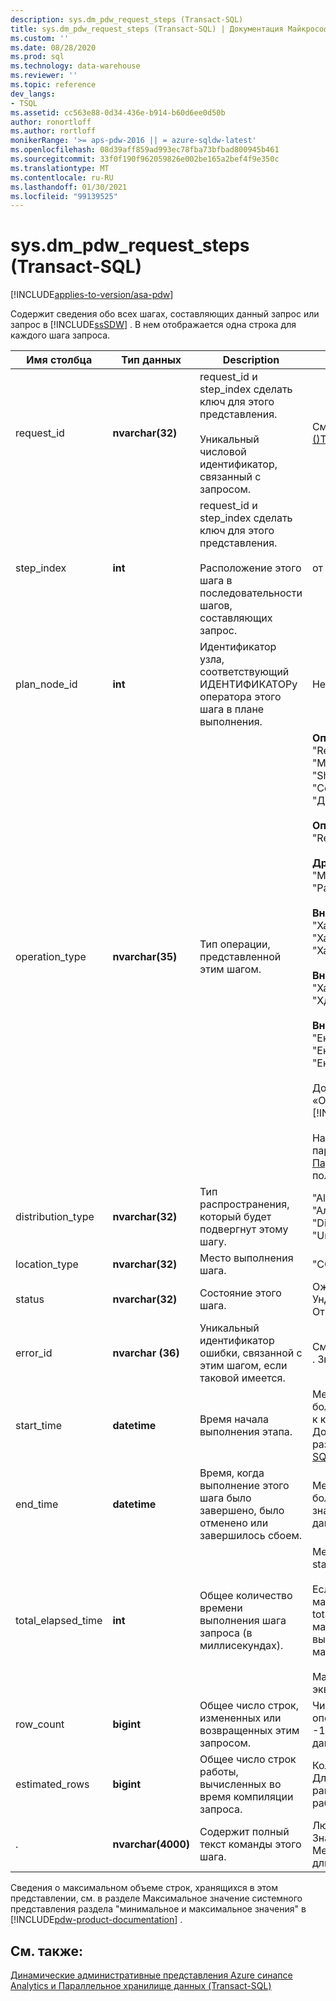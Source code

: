 ```yaml
---
description: sys.dm_pdw_request_steps (Transact-SQL)
title: sys.dm_pdw_request_steps (Transact-SQL) | Документация Майкрософт
ms.custom: ''
ms.date: 08/28/2020
ms.prod: sql
ms.technology: data-warehouse
ms.reviewer: ''
ms.topic: reference
dev_langs:
- TSQL
ms.assetid: cc563e88-0d34-436e-b914-b60d6ee0d50b
author: ronortloff
ms.author: rortloff
monikerRange: '>= aps-pdw-2016 || = azure-sqldw-latest'
ms.openlocfilehash: 08d39aff859ad993ec78fba73bfbad800945b461
ms.sourcegitcommit: 33f0f190f962059826e002be165a2bef4f9e350c
ms.translationtype: MT
ms.contentlocale: ru-RU
ms.lasthandoff: 01/30/2021
ms.locfileid: "99139525"
---
```

# <a name="sysdm_pdw_request_steps-transact-sql"></a>sys.dm_pdw_request_steps (Transact-SQL)
[!INCLUDE[applies-to-version/asa-pdw](../../includes/applies-to-version/asa-pdw.md)]

  Содержит сведения обо всех шагах, составляющих данный запрос или запрос в [!INCLUDE[ssSDW](../../includes/sssdw-md.md)] . В нем отображается одна строка для каждого шага запроса.  
  
|Имя столбца|Тип данных|Description|Диапазон|  
|-----------------|---------------|-----------------|-----------|  
|request_id|**nvarchar(32)**|request_id и step_index сделать ключ для этого представления.<br /><br /> Уникальный числовой идентификатор, связанный с запросом.|См. request_id в [sys.dm_pdw_exec_requests &#40;&#41;Transact-SQL ](../../relational-databases/system-dynamic-management-views/sys-dm-pdw-exec-requests-transact-sql.md).|  
|step_index|**int**|request_id и step_index сделать ключ для этого представления.<br /><br /> Расположение этого шага в последовательности шагов, составляющих запрос.|от 0 до (n – 1) для запроса с n шагами.|  
|plan_node_id|**int**|Идентификатор узла, соответствующий ИДЕНТИФИКАТОРу оператора этого шага в плане выполнения.|Нет|  
|operation_type|**nvarchar(35)**|Тип операции, представленной этим шагом.|**Операции с планом запросов DMS:** "ReturnOperation", "PartitionMoveOperation", "MoveOperation", "BroadcastMoveOperation", "ShuffleMoveOperation", "TrimMoveOperation", "CopyOperation", "Дистрибутерепликатедтаблемовеоператион"<br /><br /> **Операции плана запроса SQL:** "OnOperation", "RemoteOperation"<br /><br /> **Другие операции плана запроса:** "Метадатакреатеоператион", "Рандомидоператион"<br /><br /> **Внешние операции для операций чтения:** "Хадупшуффлеоператион", "Хадупраундробиноператион", "Хадупброадкастоператион"<br /><br /> **Внешние операции для MapReduce:** "Хадупжобоператион", "Хдфсделетеоператион"<br /><br /> **Внешние операции записи:** "Екстерналекспортдистрибутедоператион", "Екстерналекспортрепликатедоператион", "Екстерналекспортконтролоператион"<br /><br /> Дополнительные сведения см. в разделе «Основные сведения о планах запросов» в [!INCLUDE[pdw-product-documentation](../../includes/pdw-product-documentation-md.md)] . <br /><br />  На план запроса также могут повлиять параметры базы данных.  Проверьте [Параметры ALTER DATABASE SET](../../t-sql/statements/alter-database-transact-sql-set-options.md?bc=%252fazure%252fsql-data-warehouse%252fbreadcrumb%252ftoc.json&toc=%252fazure%252fsql-data-warehouse%252ftoc.json&view=azure-sqldw-latest&preserve-view=true) для получения дополнительных сведений.|  
|distribution_type|**nvarchar(32)**|Тип распространения, который будет подвергнут этому шагу.|"AllNodes", "Аллдистрибутионс", "Аллкомпутенодес", "ComputeNode", "Distribution", "Субсетнодес", "Distribution", "Unspecified"|  
|location_type|**nvarchar(32)**|Место выполнения шага.|"COMPUTE", "Control", "DMS"|  
|status|**nvarchar(32)**|Состояние этого шага.|Ожидание, выполнение, завершение, сбой, Ундофаилед, Пендингканцел, отменено, Отмена, прервано|  
|error_id|**nvarchar (36)**|Уникальный идентификатор ошибки, связанной с этим шагом, если таковой имеется.|См. error_id [sys.dm_pdw_errors &#40;&#41;Transact-SQL ](../../relational-databases/system-dynamic-management-views/sys-dm-pdw-errors-transact-sql.md). Значение NULL, если ошибка не возникла.|  
|start_time|**datetime**|Время начала выполнения этапа.|Меньше или равно текущему времени и больше или равно end_compile_time запроса, к которому относится этот шаг. Дополнительные сведения о запросах см. в разделе [sys.dm_pdw_exec_requests &#40;Transact-SQL&#41;](../../relational-databases/system-dynamic-management-views/sys-dm-pdw-exec-requests-transact-sql.md).|  
|end_time|**datetime**|Время, когда выполнение этого шага было завершено, было отменено или завершилось сбоем.|Меньше или равно текущему времени и больше или равно start_time. Задайте значение NULL для шагов, выполняемых в данный момент или в очереди.|  
|total_elapsed_time|**int**|Общее количество времени выполнения шага запроса (в миллисекундах).|Между 0 и разностью между end_time и start_time. 0 для шагов в очереди.<br /><br /> Если total_elapsed_time превышает максимальное значение для целого числа, total_elapsed_time будет продолжать быть максимальным значением. Это условие выдаст предупреждение "превышено максимальное значение".<br /><br /> Максимальное значение в миллисекундах эквивалентно 24,8 дням.|  
|row_count|**bigint**|Общее число строк, измененных или возвращенных этим запросом.|Число строк, затронутых шагом.  Для шагов операций с данными больше или равно нулю.  -1 для действий, которые не работают с данными.|  
|estimated_rows|**bigint**|Общее число строк работы, вычисленных во время компиляции запроса.|Количество строк, предполагаемое на шаге.  Для шагов операций с данными больше или равно нулю.  -1 для действий, которые не работают с данными.|  
|.|**nvarchar(4000)**|Содержит полный текст команды этого шага.|Любая допустимая строка запроса для шага. Значение NULL, если операция имеет тип Метадатакреатеоператион. Усекается, если длиннее 4000 символов.|  
  
 Сведения о максимальном объеме строк, хранящихся в этом представлении, см. в разделе Максимальное значение системного представления раздела "минимальное и максимальное значения" в [!INCLUDE[pdw-product-documentation](../../includes/pdw-product-documentation-md.md)] .  
  
## <a name="see-also"></a>См. также:  
 [Динамические административные представления Azure синапсе Analytics и Параллельное хранилище данных &#40;Transact-SQL&#41;](../../relational-databases/system-dynamic-management-views/sql-and-parallel-data-warehouse-dynamic-management-views.md)  
  
